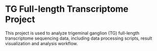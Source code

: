# TG Full-length Transcriptome Project
This project is used to analyze trigeminal ganglion (TG) full-length transcriptome sequencing data, including data processing scripts, result visualization and analysis workflow.
